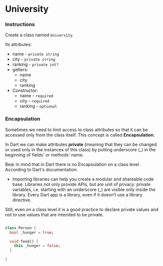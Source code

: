 # University

### Instructions

Create a class named `University`.

Its attributes:

- name - `private string`
- city - `private string`
- ranking - `private int?`
- getters:
  - name
  - city
  - ranking
- Constructor:
  - name - `required`
  - city - `required`
  - ranking - `optional`

### Encapsulation

Sometimes we need to limit access to class attributes so that it can be accessed only from the class itself. This concept is called **Encapsulation.**

In Dart we can make attributes **private** (meaning that they can be changed or used only in the instances of this class) by putting underscore (\_) in the beginning of fields' or methods' name.

Bear in mind that in Dart there is no Encapsulation on a class level. According to Dart's documentation:

- Importing libraries can help you create a modular and shareable code base. Libraries not only provide APIs, but are unit of privacy: private variables, i.e. starting with an underscore (\_) are visible only inside the library. Every Dart app is a library, even if it doesn’t use a library directive.

Still, even on a class level it is a good practice to declare private values and not to use values that are intended to be private.

```dart

class Person {
  bool _hunger = true;

  void feed() {
    this._hunger = false;
  }

}
```
